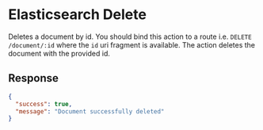 
# Elasticsearch Delete

Deletes a document by id. You should bind this action to a route i.e. `DELETE /document/:id` where the `id` uri fragment
is available. The action deletes the document with the provided id.

## Response

```json
{
  "success": true,
  "message": "Document successfully deleted"
}
```
